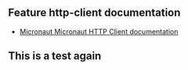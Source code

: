 ## Feature http-client documentation

- [Micronaut Micronaut HTTP Client documentation](https://docs.micronaut.io/latest/guide/index.html#httpClient)

## This is a test again

